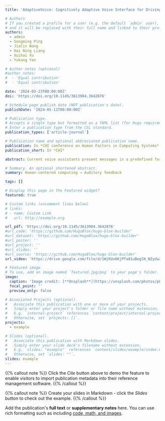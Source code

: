 ```yaml
---
title: 'AdaptiveVoice: Cognitively Adaptive Voice Interface for Driving Assistance'

# Authors
# If you created a profile for a user (e.g. the default `admin` user), write the username (folder name) here
# and it will be replaced with their full name and linked to their profile.
authors:
  - admin
  - Songming Ping
  - Jialin Wang
  - Hai Ning Liang
  - Xuihai Xu
  - Yukang Yan

# Author notes (optional)
#author_notes:
#  - 'Equal contribution'
#  - 'Equal contribution'

date: '2024-03-23T00:00:00Z'
doi: 'https://doi.org/10.1145/3613904.3642876'

# Schedule page publish date (NOT publication's date).
publishDate: '2024-05-11T00:00:00Z'

# Publication type.
# Accepts a single type but formatted as a YAML list (for Hugo requirements).
# Enter a publication type from the CSL standard.
publication_types: ['article-journal']

# Publication name and optional abbreviated publication name.
publication: In *CHI conference on Human Factors in Computing Systems*
publication_short: In *CHI*

abstract: Current voice assistants present messages in a predefined format without considering users’ mental states. This paper presents an optimization-based approach to alleviate this issue which adjusts the level of details and speech speed of the voice messages according to the estimated cognitive load of the user. In the first user study (N = 12), we investigated the impact of cognitive load on user performance. The findings reveal significant differences in preferred message formats across five cognitive load levels, substantiating the need for voice message adaptation. We then implemented AdaptiveVoice, an algorithm based on combinatorial optimization to generate adaptive voice messages in real time. In the second user study (N = 30) conducted in a VR-simulated driving environment, we compare AdaptiveVoice with a fixed format baseline, with and without visual guidance on the Heads-up display (HUD). Results indicate that users benefit from AdaptiveVoice with reduced response time and improved driving performance, particularly when it is augmented with HUD.

# Summary. An optional shortened abstract.
summary: Human-centered computing → Auditory feedback

tags: []

# Display this page in the Featured widget?
featured: true

# Custom links (uncomment lines below)
# links:
# - name: Custom Link
#   url: http://example.org

url_pdf: 'https://doi.org/10.1145/3613904.3642876'
#url_code: 'https://github.com/HugoBlox/hugo-blox-builder'
#url_dataset: 'https://github.com/HugoBlox/hugo-blox-builder'
#url_poster: ''
#url_project: ''
#url_slides: ''
#url_source: 'https://github.com/HugoBlox/hugo-blox-builder'
url_video: 'https://drive.google.com/file/d/1WjKUx6KjPTa81uBeglH_NZydaZc_oGki/view?usp=sharing'

# Featured image
# To use, add an image named `featured.jpg/png` to your page's folder.
image:
  caption: 'Image credit: [**Unsplash**](https://unsplash.com/photos/pLCdAaMFLTE)'
  focal_point: ''
  preview_only: false

# Associated Projects (optional).
#   Associate this publication with one or more of your projects.
#   Simply enter your project's folder or file name without extension.
#   E.g. `internal-project` references `content/project/internal-project/index.md`.
#   Otherwise, set `projects: []`.
projects:
  - example

# Slides (optional).
#   Associate this publication with Markdown slides.
#   Simply enter your slide deck's filename without extension.
#   E.g. `slides: "example"` references `content/slides/example/index.md`.
#   Otherwise, set `slides: ""`.
slides: example
---
```


{{% callout note %}}
Click the _Cite_ button above to demo the feature to enable visitors to import publication metadata into their reference management software.
{{% /callout %}}

{{% callout note %}}
Create your slides in Markdown - click the _Slides_ button to check out the example.
{{% /callout %}}

Add the publication's **full text** or **supplementary notes** here. You can use rich formatting such as including [code, math, and images](https://docs.hugoblox.com/content/writing-markdown-latex/).
